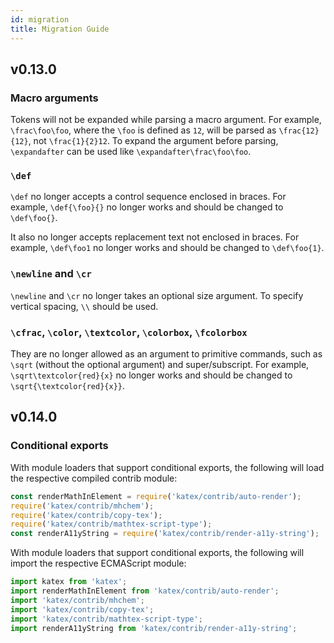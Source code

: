 ```yaml
---
id: migration
title: Migration Guide
---
```


## v0.13.0

### Macro arguments
Tokens will not be expanded while parsing a macro argument. For example, `\frac\foo\foo`,
where the `\foo` is defined as `12`, will be parsed as `\frac{12}{12}`, not
`\frac{1}{2}12`. To expand the argument before parsing, `\expandafter` can
be used like `\expandafter\frac\foo\foo`.

### `\def`
`\def` no longer accepts a control sequence enclosed in braces. For example,
`\def{\foo}{}` no longer works and should be changed to `\def\foo{}`.

It also no longer accepts replacement text not enclosed in braces. For example,
`\def\foo1` no longer works and should be changed to `\def\foo{1}`.

### `\newline` and `\cr`
`\newline` and `\cr` no longer takes an optional size argument. To specify vertical
spacing, `\\` should be used.

### `\cfrac`, `\color`, `\textcolor`, `\colorbox`, `\fcolorbox`
They are no longer allowed as an argument to primitive commands, such as `\sqrt`
(without the optional argument) and super/subscript. For example,
`\sqrt\textcolor{red}{x}` no longer works and should be changed to
`\sqrt{\textcolor{red}{x}}`.

## v0.14.0

### Conditional exports
With module loaders that support conditional exports, the following will load
the respective compiled contrib module:
```js
const renderMathInElement = require('katex/contrib/auto-render');
require('katex/contrib/mhchem');
require('katex/contrib/copy-tex');
require('katex/contrib/mathtex-script-type');
const renderA11yString = require('katex/contrib/render-a11y-string');
```

With module loaders that support conditional exports, the following will import
the respective ECMAScript module:
```js
import katex from 'katex';
import renderMathInElement from 'katex/contrib/auto-render';
import 'katex/contrib/mhchem';
import 'katex/contrib/copy-tex';
import 'katex/contrib/mathtex-script-type';
import renderA11yString from 'katex/contrib/render-a11y-string';
```
